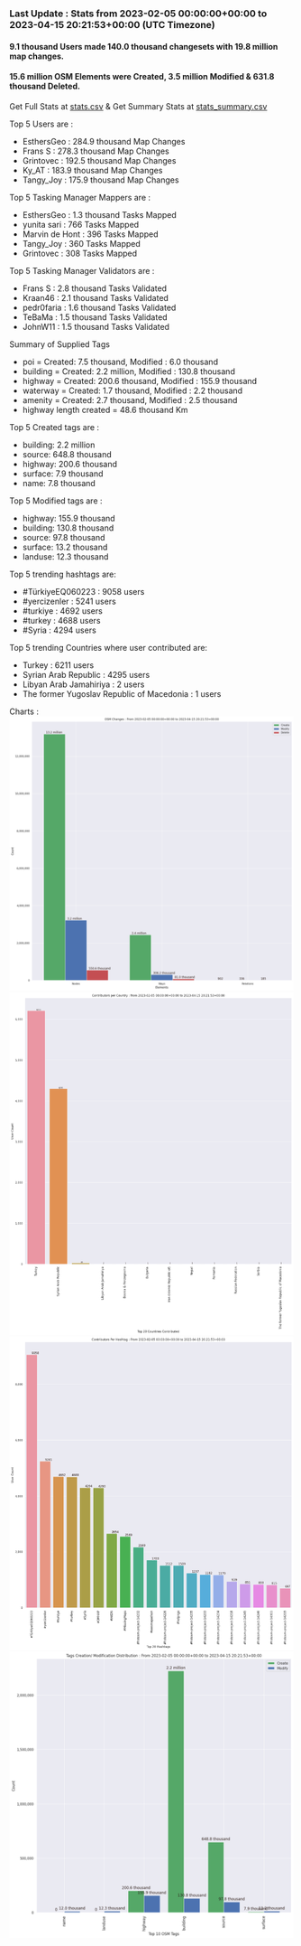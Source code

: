 ### Last Update : Stats from 2023-02-05 00:00:00+00:00 to 2023-04-15 20:21:53+00:00 (UTC Timezone)

#### 9.1 thousand Users made 140.0 thousand changesets with 19.8 million map changes.
#### 15.6 million OSM Elements were Created, 3.5 million Modified & 631.8 thousand Deleted.
Get Full Stats at [stats.csv](/stats/turkeyeq/Daily/stats.csv)
 & Get Summary Stats at [stats_summary.csv](/stats/turkeyeq/Daily/stats_summary.csv)

Top 5 Users are : 
- EsthersGeo : 284.9 thousand Map Changes
- Frans S : 278.3 thousand Map Changes
- Grintovec : 192.5 thousand Map Changes
- Ky_AT : 183.9 thousand Map Changes
- Tangy_Joy : 175.9 thousand Map Changes

Top 5 Tasking Manager Mappers are : 
- EsthersGeo : 1.3 thousand Tasks Mapped
- yunita sari : 766 Tasks Mapped
- Marvin de Hont : 396 Tasks Mapped
- Tangy_Joy : 360 Tasks Mapped
- Grintovec : 308 Tasks Mapped

Top 5 Tasking Manager Validators are : 
- Frans S : 2.8 thousand Tasks Validated
- Kraan46 : 2.1 thousand Tasks Validated
- pedr0faria : 1.6 thousand Tasks Validated
- TeBaMa : 1.5 thousand Tasks Validated
- JohnW11 : 1.5 thousand Tasks Validated

Summary of Supplied Tags
- poi = Created: 7.5 thousand, Modified : 6.0 thousand
- building = Created: 2.2 million, Modified : 130.8 thousand
- highway = Created: 200.6 thousand, Modified : 155.9 thousand
- waterway = Created: 1.7 thousand, Modified : 2.2 thousand
- amenity = Created: 2.7 thousand, Modified : 2.5 thousand
- highway length created = 48.6 thousand Km


Top 5 Created tags are :
- building: 2.2 million
- source: 648.8 thousand
- highway: 200.6 thousand
- surface: 7.9 thousand
- name: 7.8 thousand


Top 5 Modified tags are :
- highway: 155.9 thousand
- building: 130.8 thousand
- source: 97.8 thousand
- surface: 13.2 thousand
- landuse: 12.3 thousand


Top 5 trending hashtags are:
- #TürkiyeEQ060223 : 9058 users
- #yercizenler : 5241 users
- #turkiye : 4692 users
- #turkey : 4688 users
- #Syria : 4294 users


Top 5 trending Countries where user contributed are:
- Turkey : 6211 users
- Syrian Arab Republic : 4295 users
- Libyan Arab Jamahiriya : 2 users
- The former Yugoslav Republic of Macedonia : 1 users


 Charts : 
![Alt text](./stats_osm_changes.png) 
![Alt text](./stats_users_per_country.png) 
![Alt text](./stats_users_per_hashtag.png) 
![Alt text](./stats_tags.png) 
